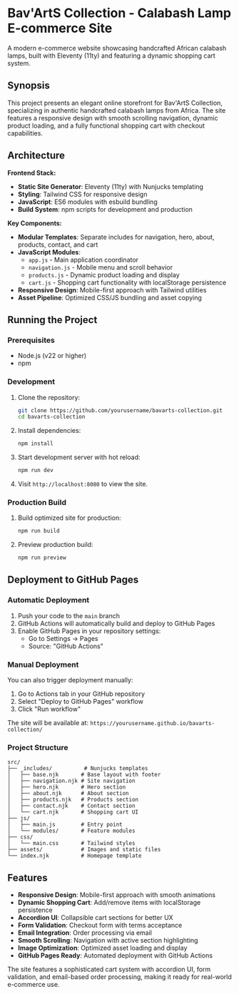 # Bav'ArtS Collection - Calabash Lamp E-commerce Site

A modern e-commerce website showcasing handcrafted African calabash lamps, built with Eleventy (11ty) and featuring a dynamic shopping cart system.

## Synopsis

This project presents an elegant online storefront for Bav'ArtS Collection, specializing in authentic handcrafted calabash lamps from Africa. The site features a responsive design with smooth scrolling navigation, dynamic product loading, and a fully functional shopping cart with checkout capabilities.

## Architecture

**Frontend Stack:**
- **Static Site Generator**: Eleventy (11ty) with Nunjucks templating
- **Styling**: Tailwind CSS for responsive design
- **JavaScript**: ES6 modules with esbuild bundling
- **Build System**: npm scripts for development and production

**Key Components:**
- **Modular Templates**: Separate includes for navigation, hero, about, products, contact, and cart
- **JavaScript Modules**: 
  - `app.js` - Main application coordinator
  - `navigation.js` - Mobile menu and scroll behavior
  - `products.js` - Dynamic product loading and display
  - `cart.js` - Shopping cart functionality with localStorage persistence
- **Responsive Design**: Mobile-first approach with Tailwind utilities
- **Asset Pipeline**: Optimized CSS/JS bundling and asset copying

## Running the Project

### Prerequisites
- Node.js (v22 or higher)
- npm

### Development

1. Clone the repository:
   ```bash
   git clone https://github.com/yourusername/bavarts-collection.git
   cd bavarts-collection
   ```

2. Install dependencies:
   ```bash
   npm install
   ```

3. Start development server with hot reload:
   ```bash
   npm run dev
   ```

4. Visit `http://localhost:8080` to view the site.

### Production Build

1. Build optimized site for production:
   ```bash
   npm run build
   ```

2. Preview production build:
   ```bash
   npm run preview
   ```

## Deployment to GitHub Pages

### Automatic Deployment

1. Push your code to the `main` branch
2. GitHub Actions will automatically build and deploy to GitHub Pages
3. Enable GitHub Pages in your repository settings:
   - Go to Settings → Pages
   - Source: "GitHub Actions"

### Manual Deployment

You can also trigger deployment manually:
1. Go to Actions tab in your GitHub repository
2. Select "Deploy to GitHub Pages" workflow
3. Click "Run workflow"

The site will be available at: `https://yourusername.github.io/bavarts-collection/`

### Project Structure

```
src/
├── _includes/          # Nunjucks templates
│   ├── base.njk       # Base layout with footer
│   ├── navigation.njk # Site navigation
│   ├── hero.njk       # Hero section
│   ├── about.njk      # About section
│   ├── products.njk   # Products section
│   ├── contact.njk    # Contact section
│   └── cart.njk       # Shopping cart UI
├── js/
│   ├── main.js        # Entry point
│   └── modules/       # Feature modules
├── css/
│   └── main.css       # Tailwind styles
├── assets/            # Images and static files
└── index.njk          # Homepage template
```

## Features

- **Responsive Design**: Mobile-first approach with smooth animations
- **Dynamic Shopping Cart**: Add/remove items with localStorage persistence
- **Accordion UI**: Collapsible cart sections for better UX
- **Form Validation**: Checkout form with terms acceptance
- **Email Integration**: Order processing via email
- **Smooth Scrolling**: Navigation with active section highlighting
- **Image Optimization**: Optimized asset loading and display
- **GitHub Pages Ready**: Automated deployment with GitHub Actions

The site features a sophisticated cart system with accordion UI, form validation, and email-based order processing, making it ready for real-world e-commerce use.